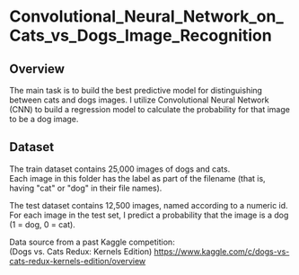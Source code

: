# Convolutional_Neural_Network_on_Cats_vs_Dogs_Image_Recognition

## Overview
The main task is to build the best predictive model for distinguishing between cats and dogs images. 
I utilize Convolutional Neural Network (CNN) to build a regression model to calculate the probability for that image to be a dog image.  

## Dataset
The train dataset contains 25,000 images of dogs and cats.  
Each image in this folder has the label as part of the filename (that is, having "cat" or "dog" in their file names).  

The test dataset contains 12,500 images, named according to a numeric id.  
For each image in the test set, I predict a probability that the image is a dog (1 = dog, 0 = cat).  

Data source from a past Kaggle competition:   
(Dogs vs. Cats Redux: Kernels Edition) https://www.kaggle.com/c/dogs-vs-cats-redux-kernels-edition/overview  
